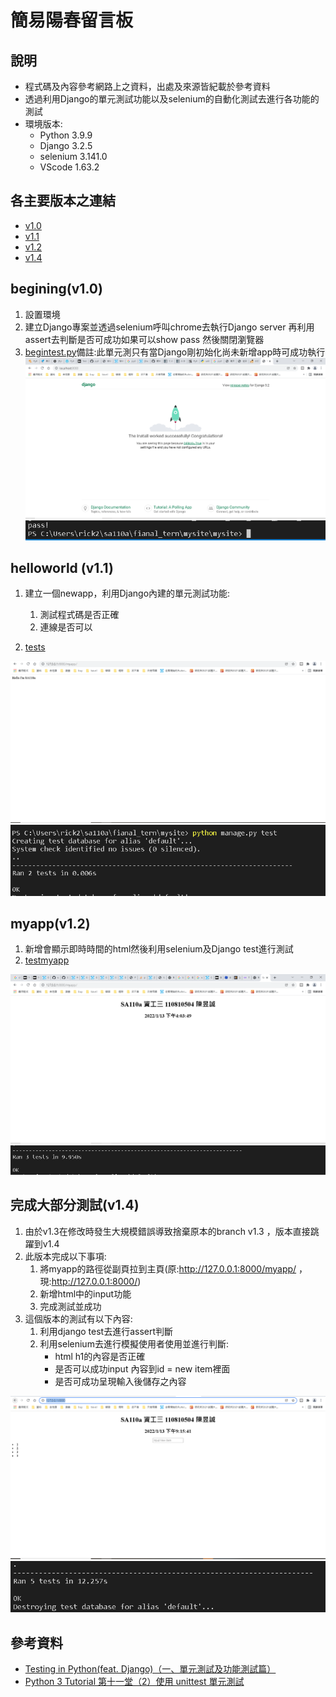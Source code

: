 # 簡易陽春留言板
## 說明
* 程式碼及內容參考網路上之資料，出處及來源皆紀載於參考資料
* 透過利用Django的單元測試功能以及selenium的自動化測試去進行各功能的測試
* 環境版本:
  * Python    3.9.9
  * Django    3.2.5
  * selenium  3.141.0
  * VScode    1.63.2
## 各主要版本之連結
* [v1.0](https://github.com/cycyucheng1010/sa110a/tree/v1.0) 
* [v1.1](https://github.com/cycyucheng1010/sa110a/tree/v1.1)
* [v1.2](https://github.com/cycyucheng1010/sa110a/tree/v1.2)
* [v1.4](https://github.com/cycyucheng1010/sa110a/tree/v1.4)
## begining(v1.0)
1. 設置環境
2. 建立Django專案並透過selenium呼叫chrome去執行Django server 再利用assert去判斷是否可成功如果可以show pass 然後關閉瀏覽器
3. [begintest.py](https://github.com/cycyucheng1010/sa110a/blob/v1.0/fianal_tern/mysite/mysite/begin_test.py)備註:此單元測只有當Django剛初始化尚未新增app時可成功執行
![1](img/1.PNG)
![2](img/2.PNG)
## helloworld (v1.1)
1. 建立一個newapp，利用Django內建的單元測試功能:
     1. 測試程式碼是否正確
     2.  連線是否可以

2. [tests](https://github.com/cycyucheng1010/sa110a/blob/v1.1/fianal_tern/mysite/myapp/tests.py)

![3](img/3.PNG)
![4](img/4.PNG)
## myapp(v1.2)
1. 新增會顯示即時時間的html然後利用selenium及Django test進行測試
2. [testmyapp](https://github.com/cycyucheng1010/sa110a/blob/v1.2/fianal_tern/mysite/mysite/testmyapp.py)

![5](img/5.PNG)
![6](img/6.PNG)
## 完成大部分測試(v1.4)
1. 由於v1.3在修改時發生大規模錯誤導致捨棄原本的branch v1.3 ，版本直接跳躍到v1.4
2. 此版本完成以下事項:
     1. 將myapp的路徑從副頁拉到主頁(原:http://127.0.0.1:8000/myapp/ ， 現:http://127.0.0.1:8000/)
     2. 新增html中的input功能
     3. 完成測試並成功
3. 這個版本的測試有以下內容:
     1. 利用django test去進行assert判斷
     2. 利用selenium去進行模擬使用者使用並進行判斷:
          * html h1的內容是否正確
          * 是否可以成功input 內容到id = new item裡面
          * 是否可成功呈現輸入後儲存之內容

![7](img/7.PNG)
![8](img/8.PNG)
## 參考資料
* [Testing in Python(feat. Django)（一、單元測試及功能測試篇）](https://medium.com/into-the-night/testing-in-python-feat-django-%E4%B8%80-%E5%96%AE%E5%85%83%E6%B8%AC%E8%A9%A6%E5%8F%8A%E5%8A%9F%E8%83%BD%E6%B8%AC%E8%A9%A6%E7%AF%87-94d68ef465e3)
* [Python 3 Tutorial 第十一堂（2）使用 unittest 單元測試](https://openhome.cc/Gossip/CodeData/PythonTutorial/UnitTestPy3.html)

